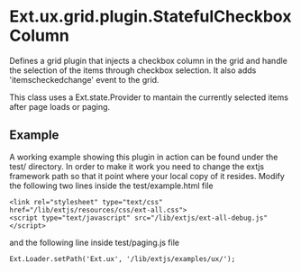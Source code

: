 Ext.ux.grid.plugin.StatefulCheckboxColumn
==

Defines a grid plugin that injects a checkbox column in the
grid and handle the selection of the items through checkbox
selection. It also adds 'itemscheckedchange' event to the grid.

This class uses a Ext.state.Provider to mantain the currently 
selected items after page loads or paging.

Example
-------
A working example showing this plugin in action can be found under
the test/ directory. In order to make it work you need to change the
extjs framework path so that it point where your local copy of it resides.
Modify the following two lines inside the test/example.html file

    <link rel="stylesheet" type="text/css" href="/lib/extjs/resources/css/ext-all.css">
    <script type="text/javascript" src="/lib/extjs/ext-all-debug.js"</script>

and the following line inside test/paging.js file
    
    Ext.Loader.setPath('Ext.ux', '/lib/extjs/examples/ux/');
